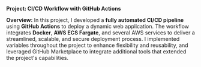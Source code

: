 **Project: CI/CD Workflow with GitHub Actions**

**Overview:**
In this project, I developed a **fully automated CI/CD pipeline** using **GitHub Actions** to deploy a dynamic web application. The workflow integrates **Docker**, **AWS ECS Fargate**, and several AWS services to deliver a streamlined, scalable, and secure deployment process. I implemented variables throughout the project to enhance flexibility and reusability, and leveraged GitHub Marketplace to integrate additional tools that extended the project's capabilities.
